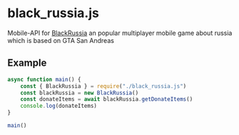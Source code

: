 # black_russia.js
Mobile-API for [BlackRussia](https://blackrussia.online) an popular multiplayer mobile game about russia which is based on GTA San Andreas

## Example
```JavaScript
async function main() {
	const { BlackRussia } = require("./black_russia.js")
	const blackRussia = new BlackRussia()
	const donateItems = await blackRussia.getDonateItems()
  	console.log(donateItems)
}

main()
```
